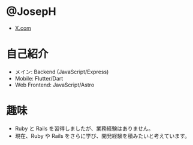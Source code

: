 # @JosepH

- [X.com](https://x.com/TheJosephJu)

# 自己紹介

- メイン: Backend (JavaScript/Express)
- Mobile: Flutter/Dart
- Web Frontend: JavaScript/Astro

# 趣味

- Ruby と Rails を習得しましたが、業務経験はありません。
- 現在、Ruby や Rails をさらに学び、開発経験を積みたいと考えています。
